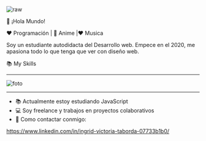 ![raw](https://user-images.githubusercontent.com/63382740/120858295-f7326100-c558-11eb-92bc-58824db95b98.gif)

👋 ¡Hola Mundo! 


❤️ Programación | 🖤 Anime |❤  Musica

Soy un estudiante autodidacta del Desarrollo web. Empece en el 2020, me apasiona todo lo que tenga que ver con  diseño web.

📚 My Skills

<hr>

![foto](https://user-images.githubusercontent.com/63382740/122471595-d5dc6680-cf95-11eb-998d-71fe75536710.png)

<hr>

<ul>
  <li> 📚 Actualmente estoy estudiando JavaScript</li>
  <li> 💻 Soy freelance y trabajos en proyectos colaborativos</li>
  <li> 📲 Como contactar conmigo:</li>
</ul>

https://www.linkedin.com/in/ingrid-victoria-taborda-07733b1b0/

